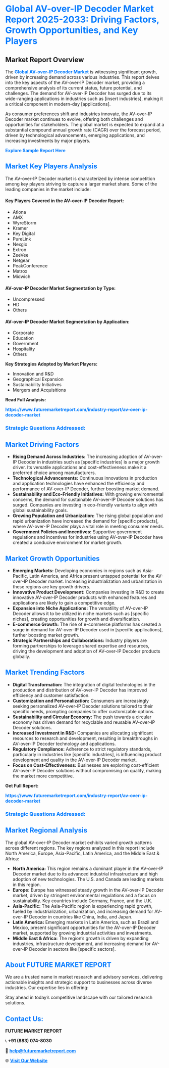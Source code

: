<h1 style="color: #007BFF;">Global AV-over-IP Decoder Market Report 2025-2033: Driving Factors, Growth Opportunities, and Key Players</h1>

<section id="overview">
<h2>Market Report Overview</h2>
<p>The <a href="https://www.futuremarketreport.com/industry-report/av-over-ip-decoder-market" style="color: #007BFF; text-decoration: none;"><strong>Global AV-over-IP Decoder Market</strong></a> is witnessing significant growth, driven by increasing demand across various industries. This report delves into the key aspects of the AV-over-IP Decoder market, providing a comprehensive analysis of its current status, future potential, and challenges. The demand for AV-over-IP Decoder has surged due to its wide-ranging applications in industries such as [insert industries], making it a critical component in modern-day [applications].</p>
<p>As consumer preferences shift and industries innovate, the AV-over-IP Decoder market continues to evolve, offering both challenges and opportunities for stakeholders. The global market is expected to expand at a substantial compound annual growth rate (CAGR) over the forecast period, driven by technological advancements, emerging applications, and increasing investments by major players.</p>
</section>

<section id="overview">
<p><a href="https://www.futuremarketreport.com/request-sample/reportId=75999" style="color: #007BFF; text-decoration: none;"><strong>Explore Sample Report Here</strong></a></p>
</section>

<section id="key-players">
<h2 style="color: #007BFF;">Market Key Players Analysis</h2>
<p>The AV-over-IP Decoder market is characterized by intense competition among key players striving to capture a larger market share. Some of the leading companies in the market include:</p>
<h4>Key Players Covered in the AV-over-IP Decoder Report:</h4>
<ul><li>Atlona</li><li>AMX</li><li>WyreStorm</li><li>Kramer</li><li>Key Digital</li><li>PureLink</li><li>Nexgio</li><li>Extron</li><li>ZeeVee</li><li>Netgear</li><li>PeakConference</li><li>Matrox</li><li>Midwich</li></ul>
<h4>AV-over-IP Decoder Market Segmentation by Type:</h4>
<ul><li>Uncompressed</li><li>HD</li><li>Others</li></ul>

<h4>AV-over-IP Decoder Market Segmentation by Application:</h4>
<ul><li>Corporate</li><li>Education</li><li>Government</li><li>Hospitality</li><li>Others</li></ul>
<p><strong>Key Strategies Adopted by Market Players:</strong></p>
<ul>
<li>Innovation and R&D</li>
<li>Geographical Expansion</li>
<li>Sustainability Initiatives</li>
<li>Mergers and Acquisitions</li>
</ul>
</section>

<section>
<p><strong>Read Full Analysis: </strong></p><a href="https://www.futuremarketreport.com/industry-report/av-over-ip-decoder-market" style="color: #007BFF; text-decoration: none;"><strong>https://www.futuremarketreport.com/industry-report/av-over-ip-decoder-market</strong></a>
<h3 style="color: #007BFF;">Strategic Questions Addressed:</h3>
</section>

<section id="driving-factors">
<h2 style="color: #007BFF;">Market Driving Factors</h2>
<ul>
<li><strong>Rising Demand Across Industries:</strong> The increasing adoption of AV-over-IP Decoder in industries such as [specific industries] is a major growth driver. Its versatile applications and cost-effectiveness make it a preferred choice among manufacturers.</li>
<li><strong>Technological Advancements:</strong> Continuous innovations in production and application technologies have enhanced the efficiency and performance of AV-over-IP Decoder, further boosting market demand.</li>
<li><strong>Sustainability and Eco-Friendly Initiatives:</strong> With growing environmental concerns, the demand for sustainable AV-over-IP Decoder solutions has surged. Companies are investing in eco-friendly variants to align with global sustainability goals.</li>
<li><strong>Growing Population and Urbanization:</strong> The rising global population and rapid urbanization have increased the demand for [specific products], where AV-over-IP Decoder plays a vital role in meeting consumer needs.</li>
<li><strong>Government Policies and Incentives:</strong> Supportive government regulations and incentives for industries using AV-over-IP Decoder have created a conducive environment for market growth.</li>
</ul>
</section>

<section id="growth-opportunities">
<h2 style="color: #007BFF;">Market Growth Opportunities</h2>
<ul>
<li><strong>Emerging Markets:</strong> Developing economies in regions such as Asia-Pacific, Latin America, and Africa present untapped potential for the AV-over-IP Decoder market. Increasing industrialization and urbanization in these regions are key growth drivers.</li>
<li><strong>Innovative Product Development:</strong> Companies investing in R&D to create innovative AV-over-IP Decoder products with enhanced features and applications are likely to gain a competitive edge.</li>
<li><strong>Expansion into Niche Applications:</strong> The versatility of AV-over-IP Decoder allows it to be utilized in niche markets such as [specific niches], creating opportunities for growth and diversification.</li>
<li><strong>E-commerce Growth:</strong> The rise of e-commerce platforms has created a surge in demand for AV-over-IP Decoder used in [specific applications], further boosting market growth.</li>
<li><strong>Strategic Partnerships and Collaborations:</strong> Industry players are forming partnerships to leverage shared expertise and resources, driving the development and adoption of AV-over-IP Decoder products globally.</li>
</ul>
</section>

<section id="trending-factors">
<h2 style="color: #007BFF;">Market Trending Factors</h2>
<ul>
<li><strong>Digital Transformation:</strong> The integration of digital technologies in the production and distribution of AV-over-IP Decoder has improved efficiency and customer satisfaction.</li>
<li><strong>Customization and Personalization:</strong> Consumers are increasingly seeking personalized AV-over-IP Decoder solutions tailored to their specific needs, prompting companies to offer customizable options.</li>
<li><strong>Sustainability and Circular Economy:</strong> The push towards a circular economy has driven demand for recyclable and reusable AV-over-IP Decoder solutions.</li>
<li><strong>Increased Investment in R&D:</strong> Companies are allocating significant resources to research and development, resulting in breakthroughs in AV-over-IP Decoder technology and applications.</li>
<li><strong>Regulatory Compliance:</strong> Adherence to strict regulatory standards, particularly in industries like [specific industries], is influencing product development and quality in the AV-over-IP Decoder market.</li>
<li><strong>Focus on Cost-Effectiveness:</strong> Businesses are exploring cost-efficient AV-over-IP Decoder solutions without compromising on quality, making the market more competitive.</li>
</ul>
</section>

<section>
<p><strong>Get Full Report: </strong></p><a href="https://www.futuremarketreport.com/industry-report/av-over-ip-decoder-market" style="color: #007BFF; text-decoration: none;"><strong>https://www.futuremarketreport.com/industry-report/av-over-ip-decoder-market</strong></a>
<h3 style="color: #007BFF;">Strategic Questions Addressed:</h3>
</section>


<section id="regional-analysis">
<h2 style="color: #007BFF;">Market Regional Analysis</h2>
<p>The global AV-over-IP Decoder market exhibits varied growth patterns across different regions. The key regions analyzed in this report include North America, Europe, Asia-Pacific, Latin America, and the Middle East & Africa:</p>
<ul>
<li><strong>North America:</strong> This region remains a dominant player in the AV-over-IP Decoder market due to its advanced industrial infrastructure and high adoption of new technologies. The U.S. and Canada are leading markets in this region.</li>
<li><strong>Europe:</strong> Europe has witnessed steady growth in the AV-over-IP Decoder market, driven by stringent environmental regulations and a focus on sustainability. Key countries include Germany, France, and the U.K.</li>
<li><strong>Asia-Pacific:</strong> The Asia-Pacific region is experiencing rapid growth, fueled by industrialization, urbanization, and increasing demand for AV-over-IP Decoder in countries like China, India, and Japan.</li>
<li><strong>Latin America:</strong> Emerging markets in Latin America, such as Brazil and Mexico, present significant opportunities for the AV-over-IP Decoder market, supported by growing industrial activities and investments.</li>
<li><strong>Middle East & Africa:</strong> The region’s growth is driven by expanding industries, infrastructure development, and increasing demand for AV-over-IP Decoder in sectors like [specific sectors].</li>
</ul>
</section>

<footer>
<h2 style="color: #007BFF;">About FUTURE MARKET REPORT</h2>
<p>We are a trusted name in market research and advisory services, delivering actionable insights and strategic support to businesses across diverse industries. Our expertise lies in offering:</p>

<p>Stay ahead in today’s competitive landscape with our tailored research solutions.</p>

<h2 style="color: #007BFF;">Contact Us:</h2>
<p><strong>FUTURE MARKET REPORT</strong></p>
<p>📞 <strong>+91 (883) 074-8030</strong></p>
<p>📧 <strong><a href="mailto:help@futuremarketreport.com" style="color: #007BFF;">help@futuremarketreport.com</a></strong></p>
<p>🌐 <strong><a href="https://www.futuremarketreport.com/" style="color: #007BFF;">Visit Our Website</a></strong></p>
</footer>